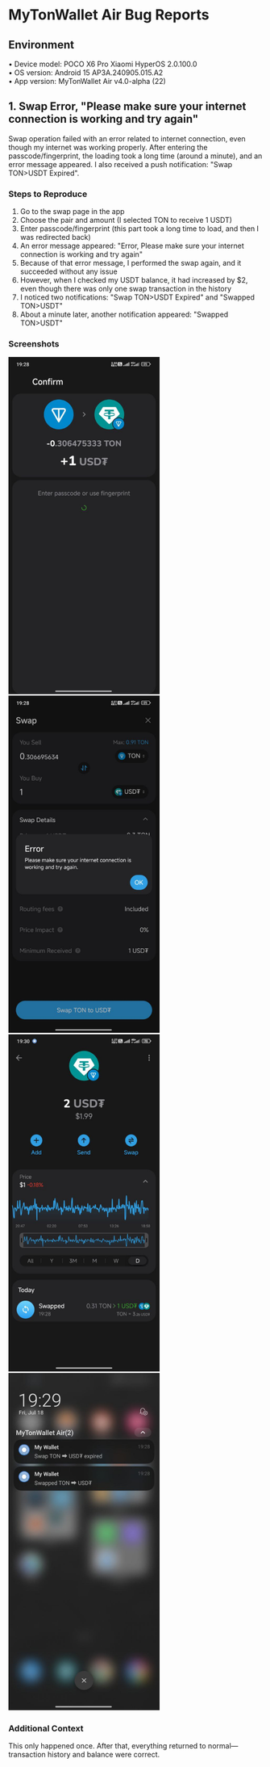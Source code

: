 # MyTonWallet Air Bug Reports

## Environment
• Device model: POCO X6 Pro Xiaomi HyperOS 2.0.100.0  
• OS version: Android 15 AP3A.240905.015.A2  
• App version: MyTonWallet Air v4.0-alpha (22)

## 1. Swap Error, "Please make sure your internet connection is working and try again"
Swap operation failed with an error related to internet connection, even though my internet was working properly. After entering the passcode/fingerprint, the loading took a long time (around a minute), and an error message appeared. I also received a push notification: "Swap TON>USDT Expired".

### Steps to Reproduce
1. Go to the swap page in the app  
2. Choose the pair and amount (I selected TON to receive 1 USDT)  
3. Enter passcode/fingerprint (this part took a long time to load, and then I was redirected back)  
4. An error message appeared: "Error, Please make sure your internet connection is working and try again"  
5. Because of that error message, I performed the swap again, and it succeeded without any issue  
6. However, when I checked my USDT balance, it had increased by $2, even though there was only one swap transaction in the history  
7. I noticed two notifications: "Swap TON>USDT Expired" and "Swapped TON>USDT"  
8. About a minute later, another notification appeared: "Swapped TON>USDT"

### Screenshots
<img src="screenshots/photo_2025-07-18_21-55-35.jpg" alt="long time load" width="300"/><img src="screenshots/photo_2025-07-18_21-55-42.jpg" alt="error message" width="300"/>
<img src="screenshots/photo_2025-07-18_21-55-50.jpg" alt="USDT balance" width="300"/>
<img src="screenshots/photo_2025-07-18_21-55-58.jpg" alt="Swap TON>USDT Expired" width="300"/>

### Additional Context
This only happened once. After that, everything returned to normal—transaction history and balance were correct.
